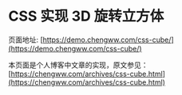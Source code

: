 # CSS 实现 3D 旋转立方体

页面地址: [https://demo.chengww.com/css-cube/](https://demo.chengww.com/css-cube/)

本页面是个人博客中文章的实现，原文参见： [https://chengww.com/archives/css-cube.html](https://chengww.com/archives/css-cube.html)

